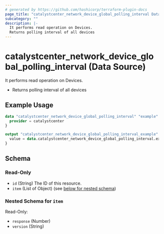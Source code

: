 ```yaml
---
# generated by https://github.com/hashicorp/terraform-plugin-docs
page_title: "catalystcenter_network_device_global_polling_interval Data Source - terraform-provider-catalystcenter"
subcategory: ""
description: |-
  It performs read operation on Devices.
  Returns polling interval of all devices
---
```


# catalystcenter_network_device_global_polling_interval (Data Source)

It performs read operation on Devices.

- Returns polling interval of all devices

## Example Usage

```terraform
data "catalystcenter_network_device_global_polling_interval" "example" {
  provider = catalystcenter
}

output "catalystcenter_network_device_global_polling_interval_example" {
  value = data.catalystcenter_network_device_global_polling_interval.example.item
}
```

<!-- schema generated by tfplugindocs -->
## Schema

### Read-Only

- `id` (String) The ID of this resource.
- `item` (List of Object) (see [below for nested schema](#nestedatt--item))

<a id="nestedatt--item"></a>
### Nested Schema for `item`

Read-Only:

- `response` (Number)
- `version` (String)
